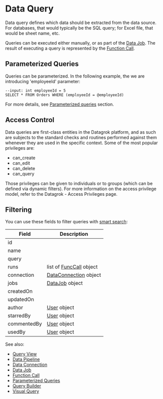<!-- TITLE: Data Query -->
<!-- SUBTITLE: -->

# Data Query

Data query defines which data should be extracted from the data source. For databases, that would 
typically be the SQL query; for Excel file, that would be sheet name, etc.

Queries can be executed either manually, or as part of the [Data Job](data-job.md). The result of 
executing a query is represented by the [Function Call](../overview/functions/function-call.md).

## Parameterized Queries

Queries can be parameterized. In the following example, the we are introducing 'employeeId' parameter: 

```$sql
--input: int employeeId = 5
SELECT * FROM Orders WHERE (employeeId = @employeeId)
```

For more details, see [Parameterized queries](parameterized-queries.md) section.

## Access Control

Data queries are first-class entities in the Datagrok platform, and as such are subjects to the 
standard checks and routines performed against them whenever they are used in the specific context. 
Some of the most popular privileges are:

  * can_create
  * can_edit
  * can_delete
  * can_query

Those privileges can be given to individuals or to groups (which can be defined via dynamic filters). 
For more information on the access privilege model, refer to the Datagrok - Access Privileges page.

## Filtering

You can use these fields to filter queries with [smart search](../overview/smart-search.md):

| Field       | Description                                        |
|-------------|----------------------------------------------------|
| id          |                                                    |
| name        |                                                    |
| query       |                                                    |
| runs        | list of [FuncCall](../overview/functions/function-call.md) object      |
| connection  | [DataConnection](data-connection.md) object        |
| jobs        | [DataJob](data-job.md) object                      |
| createdOn   |                                                    |
| updatedOn   |                                                    | 
| author      | [User](../govern/user.md) object                             |
| starredBy   | [User](../govern/user.md) object                             |
| commentedBy | [User](../govern/user.md) object                             |
| usedBy      | [User](../govern/user.md) object                             |

See also:

  * [Query View](data-query-view.md)
  * [Data Pipeline](data-pipeline.md)
  * [Data Connection](data-connection.md)
  * [Data Job](data-job.md)
  * [Function Call](../overview/functions/function-call.md)
  * [Parameterized Queries](parameterized-queries.md)
  * [Query Builder](query-builder.md)
  * [Visual Query](db-visual-query.md)
